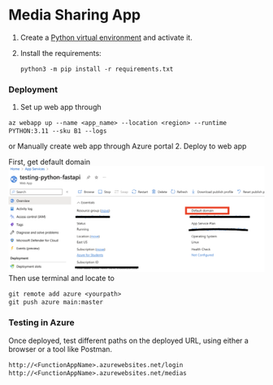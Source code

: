 # Media Sharing App

1. Create a [Python virtual environment](https://docs.python.org/3/tutorial/venv.html#creating-virtual-environments) and activate it.

2. Install the requirements:

    ```shell
    python3 -m pip install -r requirements.txt
    ```

### Deployment
1. Set up web app through</br>
```shell
az webapp up --name <app_name> --location <region> --runtime PYTHON:3.11 --sku B1 --logs
```

or Manually create web app through Azure portal
2. Deploy to web app

First, get default domain
<img src="others/Azure_domain.png">
Then use terminal and locate to 
```shell
git remote add azure <yourpath>
git push azure main:master
```

### Testing in Azure

Once deployed, test different paths on the deployed URL, using either a browser or a tool like Postman.

```
http://<FunctionAppName>.azurewebsites.net/login
http://<FunctionAppName>.azurewebsites.net/medias
```
